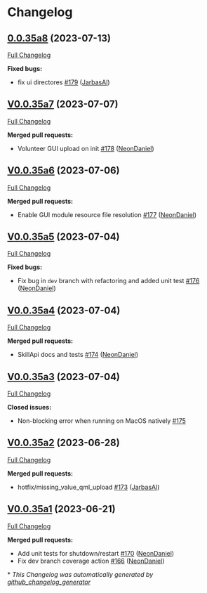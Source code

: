 # Changelog

## [0.0.35a8](https://github.com/OpenVoiceOS/ovos-utils/tree/0.0.35a8) (2023-07-13)

[Full Changelog](https://github.com/OpenVoiceOS/ovos-utils/compare/V0.0.35a7...0.0.35a8)

**Fixed bugs:**

- fix ui directores [\#179](https://github.com/OpenVoiceOS/ovos-utils/pull/179) ([JarbasAl](https://github.com/JarbasAl))

## [V0.0.35a7](https://github.com/OpenVoiceOS/ovos-utils/tree/V0.0.35a7) (2023-07-07)

[Full Changelog](https://github.com/OpenVoiceOS/ovos-utils/compare/V0.0.35a6...V0.0.35a7)

**Merged pull requests:**

- Volunteer GUI upload on init [\#178](https://github.com/OpenVoiceOS/ovos-utils/pull/178) ([NeonDaniel](https://github.com/NeonDaniel))

## [V0.0.35a6](https://github.com/OpenVoiceOS/ovos-utils/tree/V0.0.35a6) (2023-07-06)

[Full Changelog](https://github.com/OpenVoiceOS/ovos-utils/compare/V0.0.35a5...V0.0.35a6)

**Merged pull requests:**

- Enable GUI module resource file resolution [\#177](https://github.com/OpenVoiceOS/ovos-utils/pull/177) ([NeonDaniel](https://github.com/NeonDaniel))

## [V0.0.35a5](https://github.com/OpenVoiceOS/ovos-utils/tree/V0.0.35a5) (2023-07-04)

[Full Changelog](https://github.com/OpenVoiceOS/ovos-utils/compare/V0.0.35a4...V0.0.35a5)

**Fixed bugs:**

- Fix bug in `dev` branch with refactoring and added unit test [\#176](https://github.com/OpenVoiceOS/ovos-utils/pull/176) ([NeonDaniel](https://github.com/NeonDaniel))

## [V0.0.35a4](https://github.com/OpenVoiceOS/ovos-utils/tree/V0.0.35a4) (2023-07-04)

[Full Changelog](https://github.com/OpenVoiceOS/ovos-utils/compare/V0.0.35a3...V0.0.35a4)

**Merged pull requests:**

- SkillApi docs and tests [\#174](https://github.com/OpenVoiceOS/ovos-utils/pull/174) ([NeonDaniel](https://github.com/NeonDaniel))

## [V0.0.35a3](https://github.com/OpenVoiceOS/ovos-utils/tree/V0.0.35a3) (2023-07-04)

[Full Changelog](https://github.com/OpenVoiceOS/ovos-utils/compare/V0.0.35a2...V0.0.35a3)

**Closed issues:**

- Non-blocking error when running on MacOS natively [\#175](https://github.com/OpenVoiceOS/ovos-utils/issues/175)

## [V0.0.35a2](https://github.com/OpenVoiceOS/ovos-utils/tree/V0.0.35a2) (2023-06-28)

[Full Changelog](https://github.com/OpenVoiceOS/ovos-utils/compare/V0.0.35a1...V0.0.35a2)

**Merged pull requests:**

- hotfix/missing\_value\_qml\_upload [\#173](https://github.com/OpenVoiceOS/ovos-utils/pull/173) ([JarbasAl](https://github.com/JarbasAl))

## [V0.0.35a1](https://github.com/OpenVoiceOS/ovos-utils/tree/V0.0.35a1) (2023-06-21)

[Full Changelog](https://github.com/OpenVoiceOS/ovos-utils/compare/V0.0.34...V0.0.35a1)

**Merged pull requests:**

- Add unit tests for shutdown/restart [\#170](https://github.com/OpenVoiceOS/ovos-utils/pull/170) ([NeonDaniel](https://github.com/NeonDaniel))
- Fix dev branch coverage action [\#166](https://github.com/OpenVoiceOS/ovos-utils/pull/166) ([NeonDaniel](https://github.com/NeonDaniel))



\* *This Changelog was automatically generated by [github_changelog_generator](https://github.com/github-changelog-generator/github-changelog-generator)*
